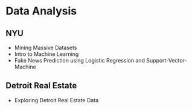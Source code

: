 # Data Analysis

## NYU
- Mining Massive Datasets
- Intro to Machine Learning
- Fake News Prediction using Logistic Regression and Support-Vector-Machine

## Detroit Real Estate 
- Exploring Detroit Real Estate Data
